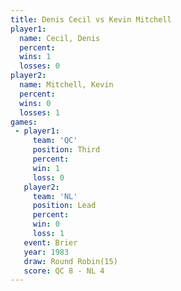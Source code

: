 ```yaml
---
title: Denis Cecil vs Kevin Mitchell
player1:               
  name: Cecil, Denis   
  percent:             
  wins: 1              
  losses: 0            
player2:               
  name: Mitchell, Kevin
  percent:             
  wins: 0              
  losses: 1            
games:
 - player1:         
     team: 'QC'     
     position: Third
     percent:       
     win: 1         
     loss: 0        
   player2:        
     team: 'NL'    
     position: Lead
     percent:      
     win: 0        
     loss: 1       
   event: Brier         
   year: 1983           
   draw: Round Robin(15)
   score: QC 8 - NL 4   
---
```

